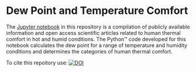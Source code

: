 # Dew Point and Temperature Comfort
The [Jupyter notebook](https://github.com/mstudinger/dew_point_heat_index_and_temperature_comfort/blob/main/dew_point_heat_index_and_temperature_comfort.ipynb) in this repository is a compilation of publicly available information and open access scientific articles related to human thermal comfort in hot and humid conditions. The Python™ code developed for this notebook calculates the dew point for a range of temperature and humidity conditions and determines the categories of human thermal comfort.

To cite this repoitory use: [![DOI](https://zenodo.org/badge/DOI/10.5281/zenodo.16930453.svg)](https://doi.org/10.5281/zenodo.16930453)


